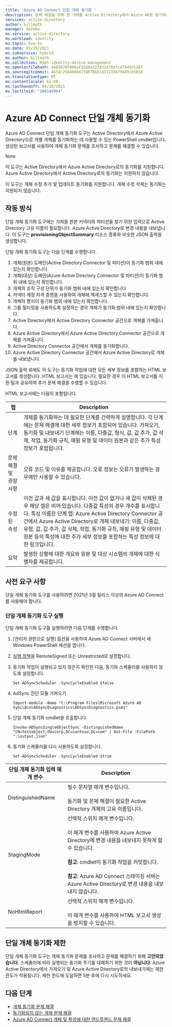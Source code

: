```yaml
---
title: 'Azure AD Connect 단일 개체 동기화 '
description: 문제 해결을 위해 한 개체를 Active Directory에서 Azure AD로 동기화하는 방법을 알아봅니다.
services: active-directory
author: billmath
manager: daveba
ms.service: active-directory
ms.workload: identity
ms.topic: how-to
ms.date: 03/19/2021
ms.subservice: hybrid
ms.author: billmath
ms.collection: M365-identity-device-management
ms.openlocfilehash: ee850765006af15d8e323831d70dfcd7849d1287
ms.sourcegitcommit: 4a54c268400b4158b78bb1d37235b79409cb5816
ms.translationtype: HT
ms.contentlocale: ko-KR
ms.lasthandoff: 04/28/2021
ms.locfileid: "108145964"
---
```

# <a name="azure-ad-connect-single-object-sync"></a>Azure AD Connect 단일 개체 동기화 

Azure AD Connect 단일 개체 동기화 도구는 Active Directory에서 Azure Active Directory으로 개별 개체를 동기화하는 데 사용할 수 있는 PowerShell cmdlet입니다. 생성된 보고서를 사용하여 개체 동기화 문제를 조사하고 문제를 해결할 수 있습니다. 

> [!NOTE]
> 이 도구는 Active Directory에서 Azure Active Directory로의 동기화를 지원합니다. Azure Active Directory에서 Active Directory로의 동기화는 지원하지 않습니다. 
>
> 이 도구는 개체 수정 추가 및 업데이트 동기화를 지원합니다. 개체 수정 삭제는 동기화는 지원되지 않습니다. 

## <a name="how-it-works"></a>작동 방식
단일 개체 동기화 도구에는 가져올 원본 커넥터와 파티션을 찾기 위한 입력으로 Active Directory 고유 이름이 필요합니다. Azure Active Directory로 변경 내용을 내보냅니다. 이 도구는 **provisioningObjectSummary** 리소스 종류와 비슷한 JSON 출력을 생성합니다. 

단일 개체 동기화 도구는 다음 단계를 수행합니다. 

 1. 개체(원본) 도메인(Active Directory Connector 및 파티션)이 동기화 범위 내에 있는지 확인합니다. 
 2. 개체(대상) 도메인(Azure Active Directory Connector 및 파티션)이 동기화 범위 내에 있는지 확인합니다. 
 3. 개체의 조직 구성 단위가 동기화 범위 내에 있는지 확인합니다. 
 4. 커넥터 계정 자격 증명을 사용하여 개체에 액세스할 수 있는지 확인합니다. 
 5. 개체의 형식이 동기화 범위 내에 있는지 확인합니다. 
 6. 그룹 필터링을 사용하도록 설정하는 경우 개체가 동기화 범위 내에 있는지 확인합니다. 
 7. Active Directory에서 Active Directory Connector 공간으로 개체를 가져옵니다. 
 8. Azure Active Directory에서 Azure Active Directory Connector 공간으로 개체를 가져옵니다. 
 9. Active Directory Connector 공간에서 개체를 동기화합니다. 
 10. Azure Active Directory Connector 공간에서 Azure Active Directory로 개체를 내보냅니다. 

JSON 출력 외에도 이 도구는 동기화 작업에 대한 모든 세부 정보를 포함하는 HTML 보고서를 생성합니다. HTML 보고서는 **<date>** 에 있습니다. 필요한 경우 이 HTML 보고서를 지원 팀과 공유하여 추가 문제 해결을 수행할 수 있습니다. 

HTML 보고서에는 다음이 포함됩니다. 

|탭|Description|
|-----|-----|
|단계|개체를 동기화하는 데 필요한 단계를 간략하게 설명합니다. 각 단계에는 문제 해결에 대한 세부 정보가 포함되어 있습니다. 가져오기, 동기화 및 내보내기 단계에는 이름, 다중값, 형식, 값, 값 추가, 값 삭제, 작업, 동기화 규칙, 매핑 유형 및 데이터 원본과 같은 추가 특성 정보가 포함됩니다.| 
|문제 해결 및 권장 사항|오류 코드 및 이유를 제공합니다. 오류 정보는 오류가 발생하는 경우에만 사용할 수 있습니다.| 
|수정된 속성|이전 값과 새 값을 표시합니다. 이전 값이 없거나 새 값이 삭제된 경우 해당 셀은 비어 있습니다. 다중값 특성의 경우 개수를 표시합니다. 특성 이름은 단계 탭: Azure Active Directory Connector 공간에서 Azure Active Directory로 개체 내보내기: 이름, 다중값, 유형, 값, 값 추가, 값 삭제, 작업, 동기화 규칙, 매핑 유형 및 데이터 원본 등의 특성에 대한 추가 세부 정보를 포함하는 특성 정보에 대한 링크입니다.| 
|요약|발생한 상황에 대한 개요와 원본 및 대상 시스템의 개체에 대한 식별자를 제공합니다.| 

## <a name="prerequisites"></a>사전 요구 사항 

단일 개체 동기화 도구를 사용하려면 2021년 3월 릴리스 이상의 Azure AD Connect를 사용해야 합니다. 

### <a name="run-the-single-object-sync-tool"></a>단일 개체 동기화 도구 실행 

단일 개체 동기화 도구를 실행하려면 다음 단계를 수행합니다. 

 1. [관리자 권한으로 실행] 옵션을 사용하여 Azure AD Connect 서버에서 새 Windows PowerShell 세션을 엽니다. 

 2. [실행 정책](/powershell/module/microsoft.powershell.security/set-executionpolicy)을 RemoteSigned 또는 Unrestricted로 설정합니다. 

 3. 동기화 작업이 실행되고 있지 않은지 확인한 다음, 동기화 스케줄러를 사용하지 않도록 설정합니다. 

     `Set-ADSyncScheduler -SyncCycleEnabled $false` 

 4. AdSync 진단 모듈 가져오기 

     `Import-module -Name "C:\Program Files\Microsoft Azure AD Sync\Bin\ADSyncDiagnostics\ADSyncDiagnostics.psm1"` 

 5. 단일 개체 동기화 cmdlet을 호출합니다. 

     `Invoke-ADSyncSingleObjectSync -DistinguishedName "CN=testobject,OU=corp,DC=contoso,DC=com" | Out-File -FilePath ".\output.json"` 

 6. 동기화 스케줄러를 다시 사용하도록 설정합니다. 

     `Set-ADSyncScheduler -SyncCycleEnabled $true`

|단일 개체 동기화 입력 매개 변수|Description| 
|-----|----|
|DistinguishedName|필수 문자열 매개 변수입니다. </br></br>동기화 및 문제 해결이 필요한 Active Directory 개체의 고유 이름입니다.| 
|StagingMode|선택적 스위치 매개 변수입니다.</br></br>이 매개 변수를 사용하여 Azure Active Directory에 변경 내용을 내보내지 못하게 할 수 있습니다.</br></br>**참고**: cmdlet이 동기화 작업을 커밋합니다. </br></br>**참고**: Azure AD Connect 스테이징 서버는 Azure Active Directory로 변경 내용을 내보내지 않습니다.|
|NoHtmlReport|선택적 스위치 매개 변수입니다.</br></br>이 매개 변수를 사용하여 HTML 보고서 생성을 방지할 수 있습니다. 

## <a name="single-object-sync-throttling"></a>단일 개체 동기화 제한 

단일 개체 동기화 도구는 개체 동기화 문제를 조사하고 문제를 해결하기 위해 **고안되었습니다**. 스케줄러에 따라 실행되는 동기화 주기를 대체하기 위한 것이 **아닙니다**. Azure Active Directory에서 가져오기 및 Azure Active Directory로의 내보내기에는 제한 한도가 적용됩니다. 제한 한도에 도달하면 5분 후에 다시 시도하세요. 

## <a name="next-steps"></a>다음 단계
- [개체 동기화 문제 해결](tshoot-connect-objectsync.md)
- [동기화되지 않는 개체 문제 해결](tshoot-connect-object-not-syncing.md)
- [Azure AD Connect 개체 및 특성에 대한 엔드투엔드 문제 해결](/troubleshoot/azure/active-directory/troubleshoot-aad-connect-objects-attributes)